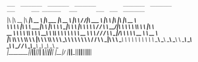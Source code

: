 
    ___  ________  ________  ________          ________  ________          ___      ___ _______   ___       ___  ___  ________     
   |\  \|\   __  \|\   ____\|\   __  \        |\   ___ \|\   __  \        |\  \    /  /|\  ___ \ |\  \     |\  \|\  \|\   __  \    
   \ \  \ \  \|\  \ \  \___|\ \  \|\  \       \ \  \_|\ \ \  \|\  \       \ \  \  /  / \ \   __/|\ \  \    \ \  \\\  \ \  \|\  \   
 __ \ \  \ \  \\\  \ \  \  __\ \  \\\  \       \ \  \ \\ \ \   __  \       \ \  \/  / / \ \  \_|/_\ \  \    \ \   __  \ \   __  \  
|\  \\_\  \ \  \\\  \ \  \|\  \ \  \\\  \       \ \  \_\\ \ \  \ \  \       \ \    / /   \ \  \_|\ \ \  \____\ \  \ \  \ \  \ \  \ 
\ \________\ \_______\ \_______\ \_______\       \ \_______\ \__\ \__\       \ \__/ /     \ \_______\ \_______\ \__\ \__\ \__\ \__\
 \|________|\|_______|\|_______|\|_______|        \|_______|\|__|\|__|        \|__|/       \|_______|\|_______|\|__|\|__|\|__|\|__|
